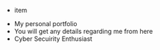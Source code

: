 - item
<ul>
  <li>My personal portfolio</li>
  <li>You will get any details regarding me from here</li>
  <li>Cyber Secuirity Enthusiast</li>
</ul>
